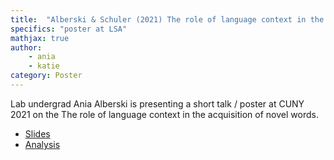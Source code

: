 ```yaml
---
title:  "Alberski & Schuler (2021) The role of language context in the acquisition of novel words"
specifics: "poster at LSA"
mathjax: true
author: 
    - ania
    - katie
category: Poster
---
```



Lab undergrad Ania Alberski is presenting a short talk / poster at CUNY 2021 on the The role of language context in the acquisition of novel words. 

- [Slides]()
- [Analysis](../assets/alberski-schuler-cuny2021-analysis.html)